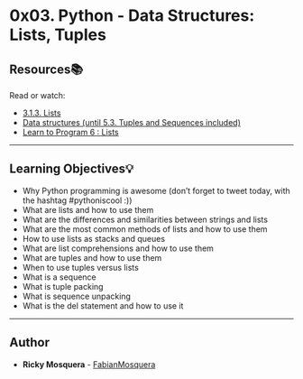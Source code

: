 # 0x03. Python - Data Structures: Lists, Tuples

## Resources:books:
Read or watch:
* [3.1.3. Lists](https://docs.python.org/3.4/tutorial/introduction.html#lists)
* [Data structures (until 5.3. Tuples and Sequences included)](https://docs.python.org/3.4/tutorial/datastructures.html)
* [Learn to Program 6 : Lists](https://www.youtube.com/watch?v=A1HUzrvS-Pw)

---
## Learning Objectives:bulb:
* Why Python programming is awesome (don’t forget to tweet today, with the hashtag #pythoniscool :))
* What are lists and how to use them
* What are the differences and similarities between strings and lists
* What are the most common methods of lists and how to use them
* How to use lists as stacks and queues
* What are list comprehensions and how to use them
* What are tuples and how to use them
* When to use tuples versus lists
* What is a sequence
* What is tuple packing
* What is sequence unpacking
* What is the del statement and how to use it

---
## Author
* **Ricky Mosquera** - [FabianMosquera](https://github.com/FabianMosquera)